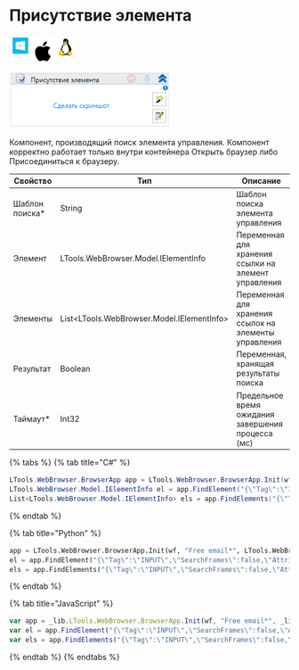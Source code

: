 # Присутствие элемента

![](<../../../.gitbook/assets/image (100) (1) (10) (85).png>)

![](<../../../.gitbook/assets/image (277).png>)

Компонент, производящий поиск элемента управления. Компонент корректно работает только внутри контейнера Открыть браузер либо Присоединиться к браузеру.

| Свойство        | Тип                                         | Описание                                              |
| --------------- | ------------------------------------------- | ----------------------------------------------------- |
| Шаблон поиска\* | String                                      | Шаблон поиска элемента управления                     |
| Элемент         | LTools.WebBrowser.Model.IElementInfo        | Переменная для хранения ссылки на элемент управления  |
| Элементы        | List\<LTools.WebBrowser.Model.IElementInfo> | Переменная для хранения ссылок на элементы управления |
| Результат       | Boolean                                     | Переменная, хранящая результаты поиска                |
| Таймаут\*       | Int32                                       | Предельное время ожидания завершения процесса (мс)    |

{% tabs %}
{% tab title="C#" %}
```csharp
LTools.WebBrowser.BrowserApp app = LTools.WebBrowser.BrowserApp.Init(wf, "Free email*", LTools.WebBrowser.Model.BrowserTypes_Short.IE);
LTools.WebBrowser.Model.IElementInfo el = app.FindElement("{\"Tag\":\"INPUT\",\"SearchFrames\":false,\"Attributes\":[{\"Key\":\"CLASS\",\"Value\":\"textbox js-hide-label\"},{\"Key\":\"ID\",\"Value\":\"header-search-input\"}]}");
List<LTools.WebBrowser.Model.IElementInfo> els = app.FindElements("{\"Tag\":\"INPUT\",\"SearchFrames\":false,\"Attributes\":[{\"Key\":\"CLASS\",\"Value\":\"textbox js-hide-label\"},{\"Key\":\"ID\",\"Value\":\"header-search-input\"}]}");
```
{% endtab %}

{% tab title="Python" %}
```python
app = LTools.WebBrowser.BrowserApp.Init(wf, "Free email*", LTools.WebBrowser.Model.BrowserTypes_Short.IE)
el = app.FindElement("{\"Tag\":\"INPUT\",\"SearchFrames\":false,\"Attributes\":[{\"Key\":\"CLASS\",\"Value\":\"textbox js-hide-label\"},{\"Key\":\"ID\",\"Value\":\"header-search-input\"}]}")
els = app.FindElements("{\"Tag\":\"INPUT\",\"SearchFrames\":false,\"Attributes\":[{\"Key\":\"CLASS\",\"Value\":\"textbox js-hide-label\"},{\"Key\":\"ID\",\"Value\":\"header-search-input\"}]}")
```
{% endtab %}

{% tab title="JavaScript" %}
```javascript
var app = _lib.LTools.WebBrowser.BrowserApp.Init(wf, "Free email*", _lib.LTools.WebBrowser.Model.BrowserTypes_Short.IE);
var el = app.FindElement("{\"Tag\":\"INPUT\",\"SearchFrames\":false,\"Attributes\":[{\"Key\":\"CLASS\",\"Value\":\"textbox js-hide-label\"},{\"Key\":\"ID\",\"Value\":\"header-search-input\"}]}");		
var els = app.FindElements("{\"Tag\":\"INPUT\",\"SearchFrames\":false,\"Attributes\":[{\"Key\":\"CLASS\",\"Value\":\"textbox js-hide-label\"},{\"Key\":\"ID\",\"Value\":\"header-search-input\"}]}");		
```
{% endtab %}
{% endtabs %}
